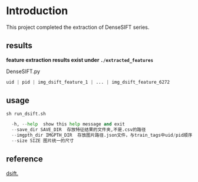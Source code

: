 # Introduction

This project completed the extraction of DenseSIFT series.

## results

**feature extraction results exist under ``./extracted_features``**

DenseSIFT.py

``` python
uid | pid | img_dsift_feature_1 | ... | img_dsift_feature_6272
```

## usage

```sh run_dsift.sh```

```python
  -h, --help  show this help message and exit
  --save_dir SAVE_DIR  存放特征结果的文件夹,不是.csv的路径
  --imgpth_dir IMGPTH_DIR  存放图片路径.json文件，与train_tags中uid/pid顺序是一致的
  --size SIZE 图片统一的尺寸 
```

## reference

[dsift.](https://github.com/Yangqing/dsift-python)